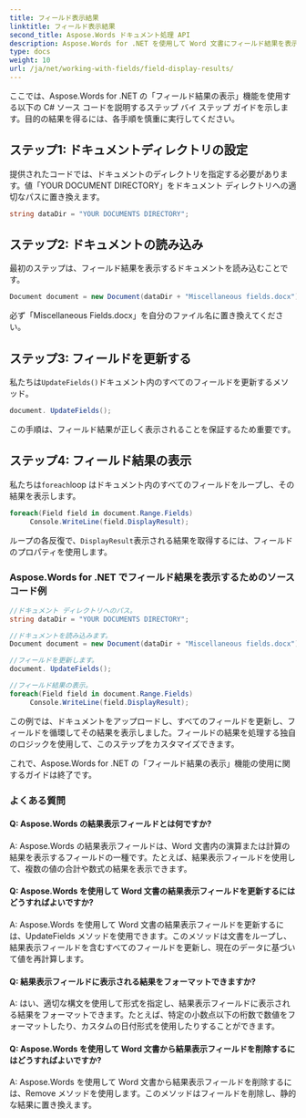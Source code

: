 ```yaml
---
title: フィールド表示結果
linktitle: フィールド表示結果
second_title: Aspose.Words ドキュメント処理 API
description: Aspose.Words for .NET を使用して Word 文書にフィールド結果を表示するためのステップ バイ ステップ ガイド。
type: docs
weight: 10
url: /ja/net/working-with-fields/field-display-results/
---
```


ここでは、Aspose.Words for .NET の「フィールド結果の表示」機能を使用する以下の C# ソース コードを説明するステップ バイ ステップ ガイドを示します。目的の結果を得るには、各手順を慎重に実行してください。

## ステップ1: ドキュメントディレクトリの設定

提供されたコードでは、ドキュメントのディレクトリを指定する必要があります。値「YOUR DOCUMENT DIRECTORY」をドキュメント ディレクトリへの適切なパスに置き換えます。

```csharp
string dataDir = "YOUR DOCUMENTS DIRECTORY";
```

## ステップ2: ドキュメントの読み込み

最初のステップは、フィールド結果を表示するドキュメントを読み込むことです。

```csharp
Document document = new Document(dataDir + "Miscellaneous fields.docx");
```

必ず「Miscellaneous Fields.docx」を自分のファイル名に置き換えてください。

## ステップ3: フィールドを更新する

私たちは`UpdateFields()`ドキュメント内のすべてのフィールドを更新するメソッド。

```csharp
document. UpdateFields();
```

この手順は、フィールド結果が正しく表示されることを保証するため重要です。

## ステップ4: フィールド結果の表示

私たちは`foreach`loop はドキュメント内のすべてのフィールドをループし、その結果を表示します。

```csharp
foreach(Field field in document.Range.Fields)
     Console.WriteLine(field.DisplayResult);
```

ループの各反復で、`DisplayResult`表示される結果を取得するには、フィールドのプロパティを使用します。

### Aspose.Words for .NET でフィールド結果を表示するためのソース コード例

```csharp
//ドキュメント ディレクトリへのパス。
string dataDir = "YOUR DOCUMENTS DIRECTORY";

//ドキュメントを読み込みます。
Document document = new Document(dataDir + "Miscellaneous fields.docx");

//フィールドを更新します。
document. UpdateFields();

//フィールド結果の表示。
foreach(Field field in document.Range.Fields)
     Console.WriteLine(field.DisplayResult);
```

この例では、ドキュメントをアップロードし、すべてのフィールドを更新し、フィールドを循環してその結果を表示しました。フィールドの結果を処理する独自のロジックを使用して、このステップをカスタマイズできます。

これで、Aspose.Words for .NET の「フィールド結果の表示」機能の使用に関するガイドは終了です。

### よくある質問

#### Q: Aspose.Words の結果表示フィールドとは何ですか?

A: Aspose.Words の結果表示フィールドは、Word 文書内の演算または計算の結果を表示するフィールドの一種です。たとえば、結果表示フィールドを使用して、複数の値の合計や数式の結果を表示できます。

#### Q: Aspose.Words を使用して Word 文書の結果表示フィールドを更新するにはどうすればよいですか?

A: Aspose.Words を使用して Word 文書の結果表示フィールドを更新するには、UpdateFields メソッドを使用できます。このメソッドは文書をループし、結果表示フィールドを含むすべてのフィールドを更新し、現在のデータに基づいて値を再計算します。

#### Q: 結果表示フィールドに表示される結果をフォーマットできますか?

A: はい、適切な構文を使用して形式を指定し、結果表示フィールドに表示される結果をフォーマットできます。たとえば、特定の小数点以下の桁数で数値をフォーマットしたり、カスタムの日付形式を使用したりすることができます。

#### Q: Aspose.Words を使用して Word 文書から結果表示フィールドを削除するにはどうすればよいですか?

A: Aspose.Words を使用して Word 文書から結果表示フィールドを削除するには、Remove メソッドを使用します。このメソッドはフィールドを削除し、静的な結果に置き換えます。